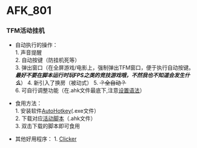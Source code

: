 # AFK_801
### TFM活动挂机

* 自动执行的操作：  
       1. 声音提醒  
       2. 自动按键（防挂机死等）  
       3. 弹出窗口（在全屏游戏/电影上，强制弹出TFM窗口，便于执行自动按键。***最好不要在脚本运行时玩FPS之类的竞技游戏哦，不然我也不知道会发生什么***）
       4. 新引入了换房（被动式）
       5. ~~？全自动？~~  
       6. 可自行调整功能（在.ahk文件最底下,注意[设置语法](https://wyagd001.github.io/v2/docs/index.htm)）  
*  食用方法：  
       1. 安装软件[AutoHotkey](https://github.com/AutoHotkey/AutoHotkey/releases)(.exe文件）  
       2. 下载对应[活动脚本](https://github.com/lyliny/AFK_801/releases)（.ahk文件）  
       3. 双击下载的脚本即可食用
  
*  其他好用程序：
       1. [Clicker](https://gitee.com/fasterthanlight/automatic_clicker_2/releases)
